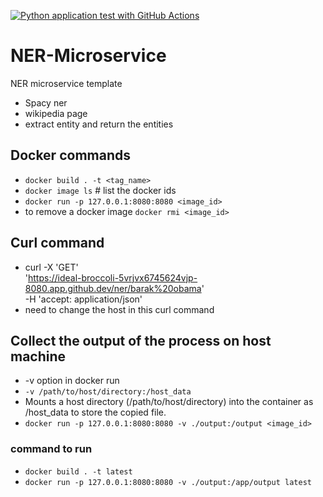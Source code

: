 [![Python application test with GitHub Actions](https://github.com/aneeshcheriank/NER-Microservice/actions/workflows/makefile.yml/badge.svg)](https://github.com/aneeshcheriank/NER-Microservice/actions/workflows/makefile.yml)
# NER-Microservice
NER microservice template
  - Spacy ner 
  - wikipedia page
  - extract entity and return the entities


## Docker commands
- `docker build . -t <tag_name>`
- `docker image ls` # list the docker ids
- `docker run -p 127.0.0.1:8080:8080 <image_id>`
- to remove a docker image `docker rmi <image_id>`

## Curl command
- curl -X 'GET' \
  'https://ideal-broccoli-5vrjvx6745624vjp-8080.app.github.dev/ner/barak%20obama' \
  -H 'accept: application/json'
- need to change the host in this curl command

## Collect the output of the process on host machine
- -v option in docker run
- `-v /path/to/host/directory:/host_data`
- Mounts a host directory (/path/to/host/directory) into the container as /host_data to store the copied file.
- `docker run -p 127.0.0.1:8080:8080 -v ./output:/output <image_id>`

### command to run
- `docker build . -t latest`
- `docker run -p 127.0.0.1:8080:8080 -v ./output:/app/output latest`